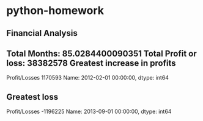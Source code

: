 # python-homework

Financial Analysis
------------------------------
Total Months: 85.0284400090351
Total Profit or loss: 38382578
Greatest increase in profits
------------------------------
Profit/Losses    1170593
Name: 2012-02-01 00:00:00, dtype: int64
 
Greatest loss
------------------------------
Profit/Losses   -1196225
Name: 2013-09-01 00:00:00, dtype: int64